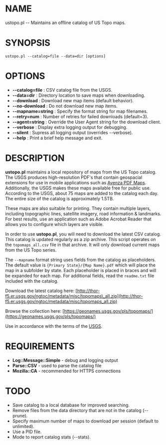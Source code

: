 # NAME

ustopo.pl -- Maintains an offline catalog of US Topo maps.

# SYNOPSIS

    ustopo.pl --catalog=file --data=dir [options]

# OPTIONS

- **--catalog=file** : CSV catalog file from the USGS.
- **--data=dir** : Directory location to save maps when downloading.
- **--download** : Download new map items (default behavior).
- **--no-download** : Do not download new map items.
- **--mapname=string** : Specify the format string for map filenames.
- **--retry=num** : Number of retries for failed downloads (default=3).
- **--agent=string** : Override the User Agent string for the download client.
- **--verbose** : Display extra logging output for debugging.
- **--silent** : Supress all logging output (overrides --verbose).
- **--help** : Print a brief help message and exit.

# DESCRIPTION

**ustopo.pl** maintains a local repository of maps from the US Topo catalog.  The USGS produces
high-resolution PDF's that contain geospacial extensions for use in mobile applications such
as [Avenza PDF Maps](https://www.avenzamaps.com).  Additionally, the USGS makes these maps
available free for public use.  According to the USGS, about 75 maps are added to the catalog
each day.  The entire size of the catalog is approximately 1.5TB.

These maps are also suitable for printing.  They contain multiple layers, including topographic
lines, satellite imagery, road information & landmarks.  For best results, use an application
such as Adobe Acrobat Reader that allows you to configure which layers are visible.

In order to use **ustopo.pl**, you will need to download the latest CSV catalog.  This catalog
is updated regularly as a zip archive.  This script operates on the `topomaps_all.csv` file
in that archive.  It will only download current maps from the US Topo series.

The `--mapname` format string uses fields from the catalog as placeholders.  The default value
is `{Primary State}/{Map Name}.pdf` which will place the map in a subfolder by state.  Each
placeholder is placed in braces and will be expanded for each map.  For additional fields, read
the `readme.txt` file included with the catalog.

Download the latest catalog here: [http://thor-f5.er.usgs.gov/ngtoc/metadata/misc/topomaps\_all.zip](http://thor-f5.er.usgs.gov/ngtoc/metadata/misc/topomaps_all.zip)

Browse the collection here: [https://geonames.usgs.gov/pls/topomaps/](https://geonames.usgs.gov/pls/topomaps/)

Use in accordance with the terms of the [USGS](https://www2.usgs.gov/faq/?q=categories/9797/3572).

# REQUIREMENTS

- **Log::Message::Simple** - debug and logging output
- **Parse::CSV** - used to parse the catalog file
- **Mozilla::CA** - recommended for HTTPS connections

# TODO

- Save catalog to a local database for improved searching.
- Remove files from the data directory that are not in the catalog (--prune).
- Specify maximum number of maps to download per session (default to unlimited).
- Use a PID file.
- Mode to report catalog stats (--stats).
